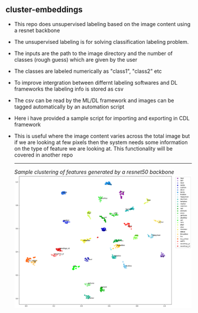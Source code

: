 ## cluster-embeddings

* This repo does unsupervised labeling based on the image content using a resnet backbone
* The unsupervised labeling is for solving classification labeling problem.
* The inputs are the path to the image directory and the number of classes (rough guess) which are given by the user
* The classes are labeled numerically as "class1", "class2" etc
* To improve intergration between differnt labeling softwares and DL frameworks the labeling info is stored as csv 
* The csv can be read by the ML/DL framework and images can be tagged automatically by an automation script
* Here i have provided a sample script for importing and exporting in CDL framework
* This is useful where the image content varies across the total image but if we are looking at few pixels then the system needs
  some information on the type of feature we are looking at. This functionality will be covered in another repo
  
  ---
  
  *Sample clustering of features generated by a resnet50 backbone*
  ![clustering image plot](plots/tutorial_classify.png)
  
  
